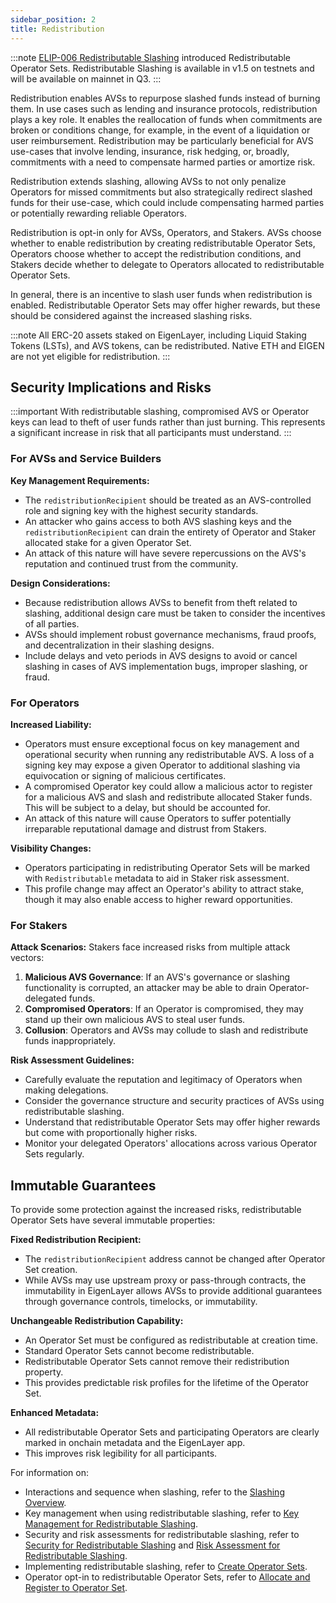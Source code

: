 ```yaml
---
sidebar_position: 2
title: Redistribution
---
```


:::note
[ELIP-006 Redistributable Slashing](https://github.com/eigenfoundation/ELIPs/blob/main/ELIPs/ELIP-006.md) introduced Redistributable Operator Sets.
Redistributable Slashing is available in v1.5 on testnets and will be available on mainnet in Q3.
:::

Redistribution enables AVSs to repurpose slashed funds instead of burning them. In use cases such as lending and insurance protocols, 
redistribution plays a key role. It enables the reallocation of funds when commitments are broken or conditions change, for example, 
in the event of a liquidation or user reimbursement. Redistribution may be particularly beneficial for AVS use-cases that involve 
lending, insurance, risk hedging, or, broadly, commitments with a need to compensate harmed parties or amortize risk.

Redistribution extends slashing, allowing AVSs to not only penalize Operators for missed commitments but also strategically 
redirect slashed funds for their use-case, which could include compensating harmed parties or potentially rewarding reliable Operators.

Redistribution is opt-in only for AVSs, Operators, and Stakers. AVSs choose whether to enable redistribution by creating
redistributable Operator Sets, Operators choose whether to accept the redistribution conditions, and Stakers decide whether 
to delegate to Operators allocated to redistributable Operator Sets.

In general, there is an incentive to slash user funds when redistribution is enabled. Redistributable Operator Sets 
may offer higher rewards, but these should be considered against the increased slashing risks.

:::note
All ERC-20 assets staked on EigenLayer, including Liquid Staking Tokens (LSTs), and AVS tokens, can be redistributed. Native ETH and EIGEN are not yet eligible for redistribution.
:::

## Security Implications and Risks

:::important
With redistributable slashing, compromised AVS or Operator keys can lead to theft of user funds rather than just burning. This represents a significant increase in risk that all participants must understand.
:::

### For AVSs and Service Builders

**Key Management Requirements:**
- The `redistributionRecipient` should be treated as an AVS-controlled role and signing key with the highest security standards.
- An attacker who gains access to both AVS slashing keys and the `redistributionRecipient` can drain the entirety of Operator and Staker allocated stake for a given Operator Set.
- An attack of this nature will have severe repercussions on the AVS's reputation and continued trust from the community.

**Design Considerations:**
- Because redistribution allows AVSs to benefit from theft related to slashing, additional design care must be taken to consider the incentives of all parties.
- AVSs should implement robust governance mechanisms, fraud proofs, and decentralization in their slashing designs.
- Include delays and veto periods in AVS designs to avoid or cancel slashing in cases of AVS implementation bugs, improper slashing, or fraud.

### For Operators

**Increased Liability:**
- Operators must ensure exceptional focus on key management and operational security when running any redistributable AVS. A loss of a signing key may expose a given Operator to additional slashing via equivocation or signing of malicious certificates. 
- A compromised Operator key could allow a malicious actor to register for a malicious AVS and slash and redistribute allocated Staker funds. This will be subject to a delay, but should be accounted for.
- An attack of this nature will cause Operators to suffer potentially irreparable reputational damage and distrust from Stakers.

**Visibility Changes:**
- Operators participating in redistributing Operator Sets will be marked with `Redistributable` metadata to aid in Staker risk assessment.
- This profile change may affect an Operator's ability to attract stake, though it may also enable access to higher reward opportunities.

### For Stakers

**Attack Scenarios:**
Stakers face increased risks from multiple attack vectors:

1. **Malicious AVS Governance**: If an AVS's governance or slashing functionality is corrupted, an attacker may be able to drain Operator-delegated funds.
2. **Compromised Operators**: If an Operator is compromised, they may stand up their own malicious AVS to steal user funds.
3. **Collusion**: Operators and AVSs may collude to slash and redistribute funds inappropriately.

**Risk Assessment Guidelines:**
- Carefully evaluate the reputation and legitimacy of Operators when making delegations.
- Consider the governance structure and security practices of AVSs using redistributable slashing.
- Understand that redistributable Operator Sets may offer higher rewards but come with proportionally higher risks.
- Monitor your delegated Operators' allocations across various Operator Sets regularly.

## Immutable Guarantees

To provide some protection against the increased risks, redistributable Operator Sets have several immutable properties:

**Fixed Redistribution Recipient:**
- The `redistributionRecipient` address cannot be changed after Operator Set creation.
- While AVSs may use upstream proxy or pass-through contracts, the immutability in EigenLayer allows AVSs to provide additional guarantees through governance controls, timelocks, or immutability.

**Unchangeable Redistribution Capability:**
- An Operator Set must be configured as redistributable at creation time.
- Standard Operator Sets cannot become redistributable.
- Redistributable Operator Sets cannot remove their redistribution property.
- This provides predictable risk profiles for the lifetime of the Operator Set.

**Enhanced Metadata:**
- All redistributable Operator Sets and participating Operators are clearly marked in onchain metadata and the EigenLayer app.
- This improves risk legibility for all participants.

For information on: 

* Interactions and sequence when slashing, refer to the [Slashing Overview](slashing-concept.md).
* Key management when using redistributable slashing, refer to [Key Management for Redistributable Slashing](../../developers/concepts/slashing/key-management-redistributable-slashing.md).
* Security and risk assessments for redistributable slashing, refer to [Security for Redistributable Slashing](../../developers/howto/build/slashing/security-redistributable-slashing.md) and [Risk Assessment for Redistributable Slashing](../../developers/howto/build/slashing/risk-assessment-redistributable-slashing.md).
* Implementing redistributable slashing, refer to [Create Operator Sets](../../developers/howto/build/operator-sets/create-operator-sets.md).
* Operator opt-in to redistributable Operator Sets, refer to [Allocate and Register to Operator Set](../../operators/howto/operator-sets.md).
